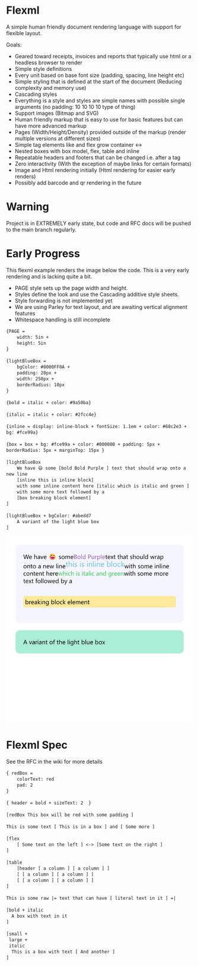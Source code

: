 # Flexml

A simple human friendly document rendering language with support for flexible layout.


Goals:
* Geared toward receipts, invoices and reports that typically use html or a headless browser to render
* Simple style definitions
* Every unit based on base font size (padding, spacing, line height etc)
* Simple styling that is defined at the start of the document (Reducing complexity and memory use)
* Cascading styles 
* Everything is a style and styles are simple names with possible single arguments (no padding: 10 10 10 10 type of thing)
* Support images (Bitmap and SVG)
* Human friendly markup that is easy to use for basic features but can have more advanced markup
* Pages (Width/Height/Density) provided outside of the markup (render multiple versions at different sizes)
* Simple tag elements like <CurrentPage> <TotalPages> <NewPage> and flex grow container <->
* Nested boxes with box model, flex, table and inline
* Repeatable headers and footers that can be changed i.e. after a <NewPage> tag
* Zero interactivity (With the exception of maybe links for certain formats)
* Image and Html rendering initially (Html rendering for easier early renders)
* Possibly add barcode and qr rendering in the future


# Warning

Project is in EXTREMELY early state, but code and RFC docs will be pushed to the main branch regularly.

# Early Progress

This flexml example renders the image below the code. This is a very early rendering and is lacking quite a bit.

- PAGE style sets up the page width and height.
- Styles define the look and use the Cascading additive style sheets.
- Style forwarding is not implemented yet
- We are using Parley for text layout, and are awaiting vertical alignment features
- Whitespace handling is still incomplete

```
{PAGE =
    width: 5in +
    height: 5in
}

{lightBlueBox =
    bgColor: #0000FF0A +
    padding: 20px +
    width: 250px +
    borderRadius: 10px
}

{bold = italic + color: #9a50ba}

{italic = italic + color: #2fcc4e}

{inline = display: inline-block + fontSize: 1.1em + color: #68c2e3 + bg: #fce99a}

{box = box + bg: #fce99a + color: #000000 + padding: 5px + borderRadius: 5px + marginTop: 15px }

[lightBlueBox
    We have 😄 some [bold Bold Purple ] text that should wrap onto a new line
    [inline this is inline block]
    with some inline content here [italic which is italic and green ]
    with some more text followed by a
    [box breaking block element]
]

[lightBlueBox + bgColor: #abedd7
    A variant of the light blue box
]
```

![rendertest.png](resources/test/out/rendertest.png)

# Flexml Spec

See the RFC in the wiki for more details

```
{ redBox = 
    colorText: red
    pad: 2
}

{ header = bold + sizeText: 2  }

[redBox This box will be red with some padding ]

This is some text [ This is in a box ] and [ Some more ]

[flex
    [ Some text on the left ] <-> [Some text on the right ]
]

[table
    [header [ a column ] [ a column ] ]
    [ [ a column ] [ a column ] ]
    [ [ a column ] [ a column ] ]
]

This is some raw |= text that can have [ literal text in it ] =|

[bold + italic
  A box with text in it
]

[small + 
 large +
 italic
  This is a box with text [ And another ] 
]
```
